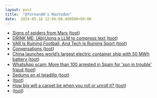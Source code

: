 ```yaml
---
layout: post
title:  "@fernand0's Mastodon"
date:  2024-05-18 12:06:08.409000+00:00
---
```

*  [Signs of spiders from Mars ](https://www.esa.int/Science_Exploration/Space_Science/Mars_Express/Signs_of_spiders_from_Mar) ([toot](https://mastodon.social/@fernand0/112462002153586194))
*  [DRINK ME: (Ab)Using a LLM to compress text ](https://o565.com/llm-text-compression) ([toot](https://mastodon.social/@fernand0/112461856261925926))
*  [VAR Is Ruining Football, And Tech Is Ruining Sport ](https://hackaday.com/2024/04/29/var-is-ruining-football-and-tech-is-ruining-sport) ([toot](https://mastodon.social/@fernand0/112461589806683117))
*  [Conversations ](https://codeberg.org/iNPUTmice/Conversation) ([toot](https://mastodon.social/@fernand0/112461294090436033))
*  [China launches world’s largest electric container ship with 50 MWh battery ](https://thedriven.io/2024/05/01/china-launches-worlds-largest-electric-container-ship-with-50-mwh-battery) ([toot](https://mastodon.social/@fernand0/112461199603035154))
*  [WhatsApp scam: More than 100 arrested in Spain for 'son in trouble' fraud ](https://www.bbc.co.uk/news/world-europe-6893121) ([toot](https://mastodon.social/@fernand0/112460894086805960))
*  [Sedums en el tejadillo ](https://www.flickr.com/photos/fernand0/53684377699) ([toot](https://mastodon.social/@fernand0/112460862557498822))
*  [ ](https://mastodon.social/users/fernand0/statuses/112460454527675175/activity) ([toot](https://mastodon.social/users/fernand0/statuses/112460454527675175/activity))
*  [How big will a carpet be when you roll or unroll it? ](https://www.johndcook.com/blog/2024/04/18/carpet-roll) ([toot](https://mastodon.social/@fernand0/112459579694229342))
*  [ ](https://mastodon.bofhers.es/@Sinner) ([toot](https://mastodon.social/@fernand0/112457686530507869))
